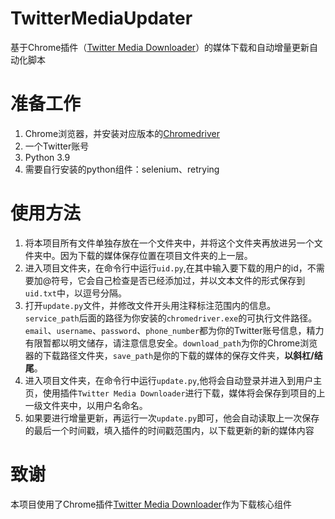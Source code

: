 # TwitterMediaUpdater
基于Chrome插件（[Twitter Media Downloader](https://chrome.google.com/webstore/detail/twitter-media-downloader/cblpjenafgeohmnjknfhpdbdljfkndig)）的媒体下载和自动增量更新自动化脚本

# 准备工作
1. Chrome浏览器，并安装对应版本的[Chromedriver](https://registry.npmmirror.com/binary.html?path=chromedriver/)
2. 一个Twitter账号
3. Python 3.9
4. 需要自行安装的python组件：selenium、retrying

# 使用方法

1. 将本项目所有文件单独存放在一个文件夹中，并将这个文件夹再放进另一个文件夹中。因为下载的媒体保存位置在项目文件夹的上一层。
2. 进入项目文件夹，在命令行中运行`uid.py`,在其中输入要下载的用户的id，不需要加@符号，它会自己检查是否已经添加过，并以文本文件的形式保存到`uid.txt`中，以逗号分隔。
3. 打开`update.py`文件，并修改文件开头用注释标注范围内的信息。`service_path`后面的路径为你安装的`chromedriver.exe`的可执行文件路径。`email`、`username`、`password`、`phone_number`都为你的Twitter账号信息，精力有限暂都以明文储存，请注意信息安全。`download_path`为你的Chrome浏览器的下载路径文件夹，`save_path`是你的下载的媒体的保存文件夹，**以斜杠/结尾**。
4. 进入项目文件夹，在命令行中运行`update.py`,他将会自动登录并进入到用户主页，使用插件`Twitter Media Downloader`进行下载，媒体将会保存到项目的上一级文件夹中，以用户名命名。
5. 如果要进行增量更新，再运行一次`update.py`即可，他会自动读取上一次保存的最后一个时间戳，填入插件的时间戳范围内，以下载更新的新的媒体内容

# 致谢
本项目使用了Chrome插件[Twitter Media Downloader](https://chrome.google.com/webstore/detail/twitter-media-downloader/cblpjenafgeohmnjknfhpdbdljfkndig)作为下载核心组件
